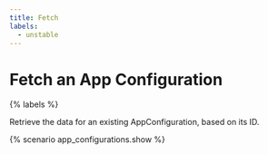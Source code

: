 ```yaml
---
title: Fetch
labels:
  - unstable
---
```


# Fetch an App Configuration

{% labels %}

Retrieve the data for an existing AppConfiguration, based on its ID.

{% scenario app_configurations.show %}

